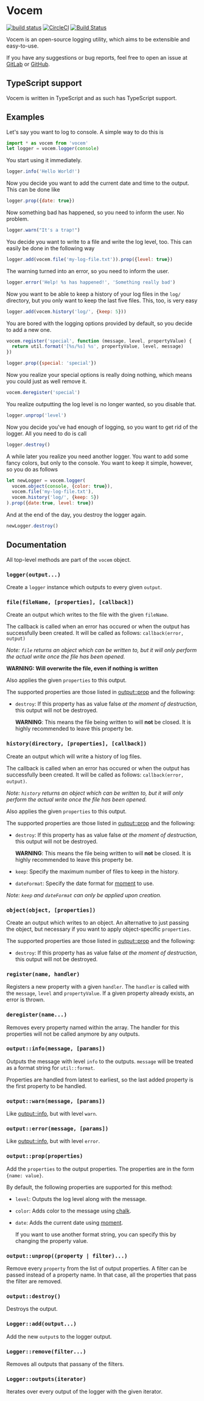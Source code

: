 # Vocem
[![build status](https://gitlab.com/woutervdb/Vocem/badges/master/build.svg)](https://gitlab.com/woutervdb/Vocem/commits/master)
[![CircleCI](https://circleci.com/gh/vdbwouter/vocem.svg?style=svg)](https://circleci.com/gh/vdbwouter/vocem)
[![Build Status](https://travis-ci.org/vdbwouter/vocem.svg?branch=master)](https://travis-ci.org/vdbwouter/vocem)

Vocem is an open-source logging utility, which aims to be extensible
and easy-to-use.

If you have any suggestions or bug reports, feel
free to open an issue at [GitLab](https://gitlab.com/woutervdb/Vocem)
or [GitHub](https://github.com/vdbwouter/Vocem).

## TypeScript support

Vocem is written in TypeScript and as such has TypeScript support.

## Examples

Let's say you want to log to console. A simple way to do this is

```js
import * as vocem from 'vocem'  
let logger = vocem.logger(console)
```

You start using it immediately.

```js
logger.info('Hello World!')
```

Now you decide you want to add the current date and time to the output.
This can be done like

```js
logger.prop({date: true})
```

Now something bad has happened, so you need to inform the user. No problem.

```js
logger.warn("It's a trap!")
```

You decide you want to write to a file and write the log level, too.
This can easily be done in the following way

```js
logger.add(vocem.file('my-log-file.txt')).prop({level: true})
```

The warning turned into an error, so you need to inform the user.

```js
logger.error('Help! %s has happened!', 'Something really bad')
```

Now you want to be able to keep a history of your log files in the `log/`
directory, but you only want to keep the last five files. This, too, is
very easy

```js
logger.add(vocem.history('log/', {keep: 5}))
```

You are bored with the logging options provided by default, so you decide
to add a new one.

```js
vocem.register('special', function (message, level, propertyValue) {
  return util.format('[%s/%s] %s', propertyValue, level, message)
})

logger.prop({special: 'special'})
```

Now you realize your special options is really doing nothing, which means
you could just as well remove it.

```js
vocem.deregister('special')
```

You realize outputting the log level is no longer wanted, so you
disable that.

```js
logger.unprop('level')
```

Now you decide you've had enough of logging, so you want to get rid of
the logger. All you need to do is call

```js
logger.destroy()
```

A while later you realize you need another logger. You want to add some
fancy colors, but only to the console. You want to keep it simple,
however, so you do as follows

```js
let newLogger = vocem.logger(
  vocem.object(console, {color: true}),
  vocem.file('my-log-file.txt'),
  vocem.history('log/', {keep: 5})
).prop({date:true, level: true})
```

And at the end of the day, you destroy the logger again.

```js
newLogger.destroy()
```

## Documentation

All top-level methods are part of the `vocem` object.

### `logger(output...)`

Create a `logger` instance which outputs to every given `output`.

### `file(fileName, [properties], [callback])`

Create an output which writes to the file with the given `fileName`.

The callback is called when an error has occured or when the output has
successfully been created. It will be called as follows:
`callback(error, output)`

_Note: `file` returns an object which can be written to, but it will only
perform the actual write once the file has been opened._

**WARNING: Will overwrite the file, even if nothing is written**

Also applies the given `properties` to this output.

The supported properties are those listed in [output::prop](#outputpropproperties)
and the following:

* `destroy`: If this property has as value false _at the moment of destruction_,
  this output will not be destroyed.

  **WARNING**: This means the file being written to will **not** be closed.
  It is highly recommended to leave this property be.

### `history(directory, [properties], [callback])`

Create an output which will write a history of log files.

The callback is called when an error has occured or when the output has
successfully been created. It will be called as follows:
`callback(error, output)`.

_Note: `history` returns an object which can be written to, but it will only
perform the actual write once the file has been opened._

Also applies the given `properties` to this output.

The supported properties are those listed in [output::prop](#outputpropproperties)
and the following:

* `destroy`: If this property has as value false _at the moment of destruction_,
  this output will not be destroyed.

  **WARNING**: This means the file being written to will **not** be closed.
  It is highly recommended to leave this property be.
* `keep`: Specify the maximum number of files to keep in the history.
* `dateFormat`: Specify the date format for [moment][moment] to use.

_Note: `keep` and `dateFormat` can only be applied upon creation._

### `object(object, [properties])`

Create an output which writes to an object. An alternative to just passing the
object, but necessary if you want to apply object-specific `properties`.

The supported properties are those listed in [output::prop](#outputpropproperties)
and the following:

* `destroy`: If this property has as value false _at the moment of destruction_,
  this output will not be destroyed.

### `register(name, handler)`

Registers a new property with a given `handler`. The `handler` is
called with the `message`, `level` and `propertyValue`. If a given
property already exists, an error is thrown.

### `deregister(name...)`

Removes every property named within the array. The handler for this
properties will not be called anymore by any outputs.


### `output::info(message, [params])`

Outputs the message with level `info` to the outputs. `message` will
be treated as a format string for `util::format`.

Properties are handled from latest to earliest, so the last added property is the
first property to be handled.

### `output::warn(message, [params])`

Like [output::info](#outputinfomessage-params), but with level `warn`.

### `output::error(message, [params])`

Like [output::info](#outputinfomessage-params), but with level `error`.

### `output::prop(properties)`

Add the `properties` to the output properties.
The properties are in the form `{name: value}`.

By default, the following properties are supported for this method:

* `level`: Outputs the log level along with the message.
* `color`: Adds color to the message using [chalk][chalk].
* `date`: Adds the current date using [moment][moment].

  If you want to use another format string, you can specify this by
  changing the property value.

### `output::unprop((property | filter)...)`

Remove every `property` from the list of output properties. A filter can be
passed instead of a property name. In that case, all the properties that pass
the filter are removed.

### `output::destroy()`

Destroys the output.


### `Logger::add(output...)`

Add the new `output`s to the logger output.

### `Logger::remove(filter...)`

Removes all outputs that passany of the filters.

### `Logger::outputs(iterator)`

Iterates over every output of the logger with the given iterator.

[moment]: https://www.npmjs.com/package/moment
[chalk]: https://www.npmjs.com/package/chalk
